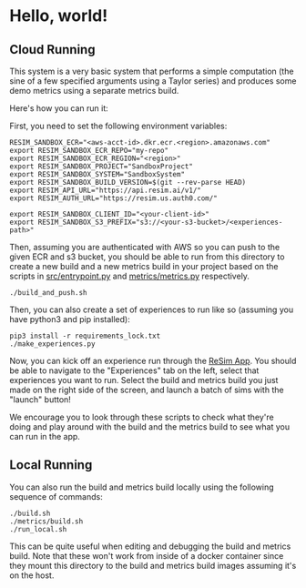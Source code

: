 
# Hello, world!

## Cloud Running

This system is a very basic system that performs a simple computation (the sine
of a few specified arguments using a Taylor series) and produces some demo
metrics using a separate metrics build.

Here's how you can run it:

First, you need to set the following environment variables:

```
RESIM_SANDBOX_ECR="<aws-acct-id>.dkr.ecr.<region>.amazonaws.com"
export RESIM_SANDBOX_ECR_REPO="my-repo"
export RESIM_SANDBOX_ECR_REGION="<region>"
export RESIM_SANDBOX_PROJECT="SandboxProject"
export RESIM_SANDBOX_SYSTEM="SandboxSystem"
export RESIM_SANDBOX_BUILD_VERSION=$(git --rev-parse HEAD)
export RESIM_API_URL="https://api.resim.ai/v1/"
export RESIM_AUTH_URL="https://resim.us.auth0.com/"

export RESIM_SANDBOX_CLIENT_ID="<your-client-id>"
export RESIM_SANDBOX_S3_PREFIX="s3://<your-s3-bucket>/<experiences-path>"
```

Then, assuming you are authenticated with AWS so you can push to the given ECR
and s3 bucket, you should be able to run from this directory to create a new
build and a new metrics build in your project based on the scripts in
[src/entrypoint.py](./src/entrypoint.py) and
[metrics/metrics.py](./metrics/metrics.py) respectively.
```
./build_and_push.sh
```

Then, you can also create a set of experiences to run like so (assuming you have
python3 and pip installed): 

``` 
pip3 install -r requirements_lock.txt
./make_experiences.py
```

Now, you can kick off an experience run through the [ReSim
App](https://app.resim.ai). You should be able to navigate to the "Experiences"
tab on the left, select that experiences you want to run. Select the build and
metrics build you just made on the right side of the screen, and launch a batch
of sims with the "launch" button!

We encourage you to look through these scripts to check what they're doing and
play around with the build and the metrics build to see what you can run in the
app.


## Local Running

You can also run the build and metrics build locally using the following
sequence of commands:
```
./build.sh
./metrics/build.sh
./run_local.sh
```

This can be quite useful when editing and debugging the build and metrics
build. Note that these won't work from inside of a docker container since they
mount this directory to the build and metrics build images assuming it's on the
host.
